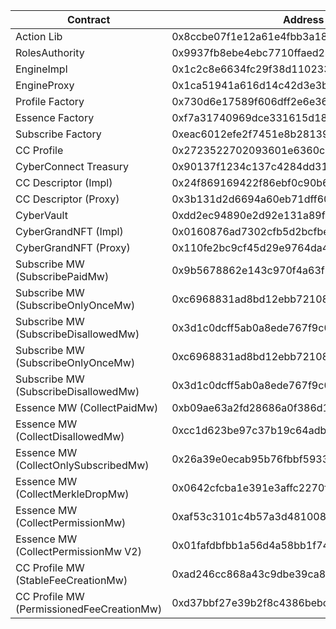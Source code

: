 | Contract                                  | Address                                    |
| ----------------------------------------- | ------------------------------------------ |
| Action Lib                                | 0x8ccbe07f1e12a61e4fbb3a1895d35dce001ff73a |
| RolesAuthority                            | 0x9937fb8ebe4ebc7710ffaed246584603f390be3e |
| EngineImpl                                | 0x1c2c8e6634fc29f38d110233b5370a1b7ebbb6e5 |
| EngineProxy                               | 0x1ca51941a616d14c42d3e3b9e6e687d7f5054c3a |
| Profile Factory                           | 0x730d6e17589f606dff2e6e36c7abd8a8c2b40f91 |
| Essence Factory                           | 0xf7a31740969dce331615d189d355e5edf2b80b70 |
| Subscribe Factory                         | 0xeac6012efe2f7451e8b28139e8d23bb3b540fecb |
| CC Profile                                | 0x2723522702093601e6360cae665518c4f63e9da6 |
| CyberConnect Treasury                     | 0x90137f1234c137c4284dd317303f2717c871f70a |
| CC Descriptor (Impl)                      | 0x24f869169422f86ebf0c90b6785f9f3534ff08e5 |
| CC Descriptor (Proxy)                     | 0x3b131d2d6694a60eb71dff607cc64e6296daa71e |
| CyberVault                                | 0xdd2ec94890e2d92e131a89f73bfe124137e0c10e |
| CyberGrandNFT (Impl)                      | 0x0160876ad7302cfb5d2bcfbe664a436a69383a12 |
| CyberGrandNFT (Proxy)                     | 0x110fe2bc9cf45d29e9764da4f6274abf13111efc |
| Subscribe MW (SubscribePaidMw)            | 0x9b5678862e143c970f4a63f57dd8a677f5942c40 |
| Subscribe MW (SubscribeOnlyOnceMw)        | 0xc6968831ad8bd12ebb72108f6e4c51432580870d |
| Subscribe MW (SubscribeDisallowedMw)      | 0x3d1c0dcff5ab0a8ede767f9c094b9e12940f6428 |
| Subscribe MW (SubscribeOnlyOnceMw)        | 0xc6968831ad8bd12ebb72108f6e4c51432580870d |
| Subscribe MW (SubscribeDisallowedMw)      | 0x3d1c0dcff5ab0a8ede767f9c094b9e12940f6428 |
| Essence MW (CollectPaidMw)                | 0xb09ae63a2fd28686a0f386d1ddfd4b53687bf298 |
| Essence MW (CollectDisallowedMw)          | 0xcc1d623be97c37b19c64adbd35390260460b92e7 |
| Essence MW (CollectOnlySubscribedMw)      | 0x26a39e0ecab95b76fbbf593331e25caaa13f83c7 |
| Essence MW (CollectMerkleDropMw)          | 0x0642cfcba1e391e3affc2270fd2a20e468bceeaa |
| Essence MW (CollectPermissionMw)          | 0xaf53c3101c4b57a3d48100832ab8d1732b58c64c |
| Essence MW (CollectPermissionMw V2)       | 0x01fafdbfbb1a56d4a58bb1f7472fb866922ff6c4 |
| CC Profile MW (StableFeeCreationMw)       | 0xad246cc868a43c9dbe39ca814860b88714e20822 |
| CC Profile MW (PermissionedFeeCreationMw) | 0xd37bbf27e39b2f8c4386bebccda0850eeffd2a82 |
